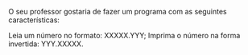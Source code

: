 O seu professor gostaria de fazer um programa com as seguintes características:

Leia um número no formato: XXXXX.YYY;
Imprima o número na forma invertida: YYY.XXXXX.



